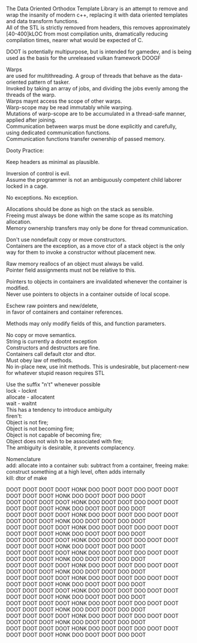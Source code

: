 The Data Oriented Orthodox Template Library is an attempt to remove and wrap the insanity of modern c++, replacing it with data oriented templates and data transform functions.  
All of the STL is strictly removed from headers, this removes approximately [40-400]kLOC from most compilation units, dramatically reducing compilation times, nearer what would be expected of C.  

DOOT is potentially multipurpose, but is intended for gamedev, and is being used as the basis for the unreleased vulkan framework DOOGF  


Warps  
 are used for multithreading. A group of threads that behave as the data-oriented pattern of tasker.  
Invoked by taking an array of jobs, and dividing the jobs evenly among the threads of the warp.  
Warps maynt access the scope of other warps.  
 Warp-scope may be read immutably while warping.  
 Mutations of warp-scope are to be accumulated in a thread-safe manner, applied after joining.  
Communication between warps must be done explicitly and carefully,  
 using dedicated communication functions.  
 Communication functions transfer ownership of passed memory.  


Dooty Practice:  

Keep headers as minimal as plausible.  

Inversion of control is evil.  
Assume the programmer is not an ambiguously competent child laborer locked in a cage.  

No exceptions. No exception.  

Allocations should be done as high on the stack as sensible.  
Freeing must always be done within the same scope as its matching allocation.  
Memory ownership transfers may only be done for thread communication.  

Don't use nondefault copy or move constructors.  
 Containers are the exception, as a move ctor of a stack object is the only way for them to invoke a constructor without placement new.  

Raw memory reallocs of an object must always be valid.  
 Pointer field assignments must not be relative to this.  

Pointers to objects in containers are invalidated whenever the container is modified.  
Never use pointers to objects in a container outside of local scope.  

Eschew raw pointers and new/delete,  
in favor of containers and container references.  

Methods may only modify fields of this, and function parameters.  

No copy or move semantics.  
 String is currently a dootnt exception  
Constructors and destructors are fine.  
 Containers call default ctor and dtor.  
 Must obey law of methods.  
No in-place new, use init methods.
 This is undesirable, but placement-new for whatever stupid reason requires STL

Use the suffix "n't" whenever possible  
 lock - locknt  
 allocate - allocatent  
 wait - waitnt  
 This has a tendency to introduce ambiguity  
  firen't:  
   Object is not fire;  
   Object is not becoming fire;  
   Object is not capable of becoming fire;  
   Object does not wish to be associated with fire;  
  The ambiguity is desirable, it prevents complacency.  

Nomenclature  
 add: allocate into a container
 sub: subtract from a container, freeing
 make: construct something at a high level, often adds internally  
 kill: dtor of make


DOOT DOOT DOOT DOOT HONK DOO DOOT DOOT DOO DOOT DOOT DOOT DOOT DOOT HONK DOO DOOT DOOT DOO DOOT  
DOOT DOOT DOOT DOOT HONK DOO DOOT DOOT DOO DOOT DOOT DOOT DOOT DOOT HONK DOO DOOT DOOT DOO DOOT  
DOOT DOOT DOOT DOOT HONK DOO DOOT DOOT DOO DOOT DOOT DOOT DOOT DOOT HONK DOO DOOT DOOT DOO DOOT  
DOOT DOOT DOOT DOOT HONK DOO DOOT DOOT DOO DOOT DOOT DOOT DOOT DOOT HONK DOO DOOT DOOT DOO DOOT  
DOOT DOOT DOOT DOOT HONK DOO DOOT DOOT DOO DOOT DOOT DOOT DOOT DOOT HONK DOO DOOT DOOT DOO DOOT  
DOOT DOOT DOOT DOOT HONK DOO DOOT DOOT DOO DOOT DOOT DOOT DOOT DOOT HONK DOO DOOT DOOT DOO DOOT  
DOOT DOOT DOOT DOOT HONK DOO DOOT DOOT DOO DOOT DOOT DOOT DOOT DOOT HONK DOO DOOT DOOT DOO DOOT  
DOOT DOOT DOOT DOOT HONK DOO DOOT DOOT DOO DOOT DOOT DOOT DOOT DOOT HONK DOO DOOT DOOT DOO DOOT  
DOOT DOOT DOOT DOOT HONK DOO DOOT DOOT DOO DOOT DOOT DOOT DOOT DOOT HONK DOO DOOT DOOT DOO DOOT  
DOOT DOOT DOOT DOOT HONK DOO DOOT DOOT DOO DOOT DOOT DOOT DOOT DOOT HONK DOO DOOT DOOT DOO DOOT  
DOOT DOOT DOOT DOOT HONK DOO DOOT DOOT DOO DOOT DOOT DOOT DOOT DOOT HONK DOO DOOT DOOT DOO DOOT  
DOOT DOOT DOOT DOOT HONK DOO DOOT DOOT DOO DOOT DOOT DOOT DOOT DOOT HONK DOO DOOT DOOT DOO DOOT  
